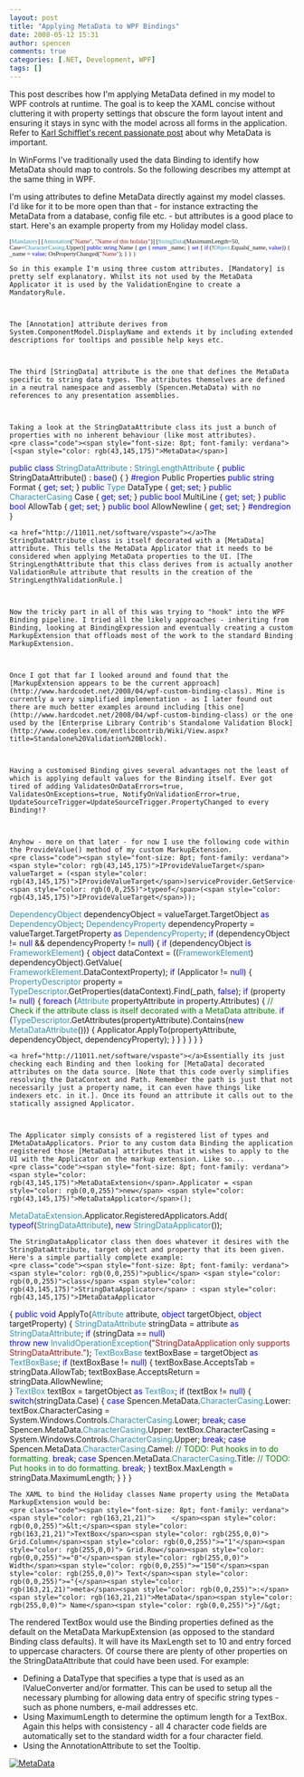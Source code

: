 ```yaml
---
layout: post
title: "Applying MetaData to WPF Bindings"
date: 2008-05-12 15:31
author: spencen
comments: true
categories: [.NET, Development, WPF]
tags: []
---
```



This post describes how I'm applying MetaData defined in my model to WPF controls at runtime. The goal is to keep the XAML concise without cluttering it with property settings that obscure the form layout intent and ensuring it stays in sync with the model across all forms in the application. Refer to [Karl Schifflet's recent passionate post](http://karlshifflett.wordpress.com/2008/05/08/metadata-a-voice-crying-in-the-wilderness-hey-im-over-here/) about why MetaData is important.
 

In WinForms I've traditionally used the data Binding to identify how MetaData should map to controls. So the following describes my attempt at the same thing in WPF.
 

I'm using attributes to define MetaData directly against my model classes. I'd like for it to be more open than that - for instance extracting the MetaData from a database, config file etc. - but attributes is a good place to start. Here's an example property from my Holiday model class.


<span style="font-size: 8pt; font-family: verdana">    [<span style="color: rgb(43,145,175)">Mandatory</span>]
[<span style="color: rgb(43,145,175)">Annotation</span>(<span style="color: rgb(163,21,21)">"Name"</span>, <span style="color: rgb(163,21,21)">"Name of this holiday"</span>)]
[<span style="color: rgb(43,145,175)">StringData</span>(MaximumLength=50, Case=<span style="color: rgb(43,145,175)">CharacterCasing</span>.Upper)]
<span style="color: rgb(0,0,255)">public</span> <span style="color: rgb(0,0,255)">string</span> Name
{
<span style="color: rgb(0,0,255)">get</span> { <span style="color: rgb(0,0,255)">return</span> _name; }
<span style="color: rgb(0,0,255)">set</span>
{
<span style="color: rgb(0,0,255)">if</span> (!<span style="color: rgb(43,145,175)">Object</span>.Equals(_name, <span style="color: rgb(0,0,255)">value</span>))
{
_name = <span style="color: rgb(0,0,255)">value</span>;
OnPropertyChanged(<span style="color: rgb(163,21,21)">"Name"</span>);
}
}
}</span></pre><a href="http://11011.net/software/vspaste"><a href="http://11011.net/software/vspaste"></a>

    
    So in this example I'm using three custom attributes. [Mandatory] is pretty self explanatory. Whilst its not used by the MetaData Applicator it is used by the ValidationEngine to create a MandatoryRule.
    

    
    The [Annotation] attribute derives from System.ComponentModel.DisplayName and extends it by including extended descriptions for tooltips and possible help keys etc.
    

    
    The third [StringData] attribute is the one that defines the MetaData specific to string data types. The attributes themselves are defined in a neutral namespace and assembly (Spencen.MetaData) with no references to any presentation assemblies.
    

    
    Taking a look at the StringDataAttribute class its just a bunch of properties with no inherent behaviour (like most attributes).
    <pre class="code"><span style="font-size: 8pt; font-family: verdana">    [<span style="color: rgb(43,145,175)">MetaData</span>]
<span style="color: rgb(0,0,255)">public</span> <span style="color: rgb(0,0,255)">class</span> <span style="color: rgb(43,145,175)">StringDataAttribute</span> : <span style="color: rgb(43,145,175)">StringLengthAttribute</span> <span style="color: rgb(0,128,0)">
</span>    {
<span style="color: rgb(0,0,255)">public</span> StringDataAttribute() : <span style="color: rgb(0,0,255)">base</span>()
{
}
<span style="color: rgb(0,0,255)">        #region</span> Public Properties
<span style="color: rgb(0,0,255)">public</span> <span style="color: rgb(0,0,255)">string</span> Format { <span style="color: rgb(0,0,255)">get</span>; <span style="color: rgb(0,0,255)">set</span>; }
<span style="color: rgb(0,0,255)">public</span> <span style="color: rgb(43,145,175)">Type</span> DataType { <span style="color: rgb(0,0,255)">get</span>; <span style="color: rgb(0,0,255)">set</span>; }
<span style="color: rgb(0,0,255)">public</span> <span style="color: rgb(43,145,175)">CharacterCasing</span> Case { <span style="color: rgb(0,0,255)">get</span>; <span style="color: rgb(0,0,255)">set</span>; }
<span style="color: rgb(0,0,255)">public</span> <span style="color: rgb(0,0,255)">bool</span> MultiLine { <span style="color: rgb(0,0,255)">get</span>; <span style="color: rgb(0,0,255)">set</span>; }
<span style="color: rgb(0,0,255)">public</span> <span style="color: rgb(0,0,255)">bool</span> AllowTab { <span style="color: rgb(0,0,255)">get</span>; <span style="color: rgb(0,0,255)">set</span>; }
<span style="color: rgb(0,0,255)">public</span> <span style="color: rgb(0,0,255)">bool</span> AllowNewline { <span style="color: rgb(0,0,255)">get</span>; <span style="color: rgb(0,0,255)">set</span>; }
<span style="color: rgb(0,0,255)">        #endregion
</span>    }</span></pre>

    
    <a href="http://11011.net/software/vspaste"></a>The StringDataAttribute class is itself decorated with a [MetaData] attribute. This tells the MetaData Applicator that it needs to be considered when applying MetaData properties to the UI. [The StringLengthAttribute that this class derives from is actually another ValidationRule attribute that results in the creation of the StringLengthValidationRule.]
    

    
    Now the tricky part in all of this was trying to "hook" into the WPF Binding pipeline. I tried all the likely approaches - inheriting from Binding, looking at BindingExpression and eventually creating a custom MarkupExtension that offloads most of the work to the standard Binding MarkupExtension.
    

    
    Once I got that far I looked around and found that the [MarkupExtension appears to be the current approach](http://www.hardcodet.net/2008/04/wpf-custom-binding-class). Mine is currently a very simplified implementation - as I later found out there are much better examples around including [this one](http://www.hardcodet.net/2008/04/wpf-custom-binding-class) or the one used by the [Enterprise Library Contrib's Standalone Validation Block](http://www.codeplex.com/entlibcontrib/Wiki/View.aspx?title=Standalone%20Validation%20Block).
    

    
    Having a customised Binding gives several advantages not the least of which is applying default values for the Binding itself. Ever got tired of adding ValidatesOnDataErrors=true, ValidatesOnExceptions=true, NotifyOnValidationError=true, UpdateSourceTrigger=UpdateSourceTrigger.PropertyChanged to every Binding!?
    

    
    Anyhow - more on that later - for now I use the following code within the ProvideValue() method of my custom MarkupExtension.
    <pre class="code"><span style="font-size: 8pt; font-family: verdana">    <span style="color: rgb(43,145,175)">IProvideValueTarget</span> valueTarget = (<span style="color: rgb(43,145,175)">IProvideValueTarget</span>)serviceProvider.GetService(<br>                                                                                                      <span style="color: rgb(0,0,255)">typeof</span>(<span style="color: rgb(43,145,175)">IProvideValueTarget</span>));
<span style="color: rgb(43,145,175)">DependencyObject</span> dependencyObject = valueTarget.TargetObject <span style="color: rgb(0,0,255)">as</span> <span style="color: rgb(43,145,175)">DependencyObject</span>;
<span style="color: rgb(43,145,175)">DependencyProperty</span> dependencyProperty = valueTarget.TargetProperty <span style="color: rgb(0,0,255)">as</span> <span style="color: rgb(43,145,175)">DependencyProperty</span>;
<span style="color: rgb(0,0,255)">if</span> (dependencyObject != <span style="color: rgb(0,0,255)">null</span> &amp;&amp; dependencyProperty != <span style="color: rgb(0,0,255)">null</span>)
{
<span style="color: rgb(0,0,255)">if</span> (dependencyObject <span style="color: rgb(0,0,255)">is</span> <span style="color: rgb(43,145,175)">FrameworkElement</span>)
{
<span style="color: rgb(0,0,255)">object</span> dataContext = ((<span style="color: rgb(43,145,175)">FrameworkElement</span>) dependencyObject).GetValue(<br>                                                                           <span style="color: rgb(43,145,175)">FrameworkElement</span>.DataContextProperty);
<span style="color: rgb(0,0,255)">if</span> (Applicator != <span style="color: rgb(0,0,255)">null</span>)
{
<span style="color: rgb(43,145,175)">PropertyDescriptor</span> property = <span style="color: rgb(43,145,175)">TypeDescriptor</span>.GetProperties(dataContext).Find(_path, <span style="color: rgb(0,0,255)">false</span>);
<span style="color: rgb(0,0,255)">if</span> (property != <span style="color: rgb(0,0,255)">null</span>)
{
<span style="color: rgb(0,0,255)">foreach</span> (<span style="color: rgb(43,145,175)">Attribute</span> propertyAttribute <span style="color: rgb(0,0,255)">in</span> property.Attributes)
{
<span style="color: rgb(0,128,0)">// Check if the attribute class is itself decorated with a MetaData attribute.
</span>                        <span style="color: rgb(0,0,255)">if</span> (<span style="color: rgb(43,145,175)">TypeDescriptor</span>.GetAttributes(propertyAttribute).Contains(<span style="color: rgb(0,0,255)">new</span> <span style="color: rgb(43,145,175)">MetaDataAttribute</span>()))
{
Applicator.ApplyTo(propertyAttribute, dependencyObject, dependencyProperty);
}
}
}
}
}
}</span></pre>

    
    <a href="http://11011.net/software/vspaste"></a>Essentially its just checking each Binding and then looking for [MetaData] decorated attributes on the data source. [Note that this code overly simplifies resolving the DataContext and Path. Remember the path is just that not necessarily just a property name, it can even have things like indexers etc. in it.]. Once its found an attribute it calls out to the statically assigned Applicator.
    

    
    The Applicator simply consists of a registered list of types and IMetaDataApplicators. Prior to any custom data Binding the application registered those [MetaData] attributes that it wishes to apply to the UI with the Applicator on the markup extension. Like so...
    <pre class="code"><span style="font-size: 8pt; font-family: verdana">    <span style="color: rgb(43,145,175)">MetaDataExtension</span>.Applicator = <span style="color: rgb(0,0,255)">new</span> <span style="color: rgb(43,145,175)">MetaDataApplicator</span>();
<span style="color: rgb(43,145,175)">MetaDataExtension</span>.Applicator.RegisteredApplicators.Add(<br>                                                         <span style="color: rgb(0,0,255)">typeof</span>(<span style="color: rgb(43,145,175)">StringDataAttribute</span>), <span style="color: rgb(0,0,255)">new</span> <span style="color: rgb(43,145,175)">StringDataApplicator</span>());
</span></pre>

    
    The StringDataApplicator class then does whatever it desires with the StringDataAttribute, target object and property that its been given. Here's a simple partially complete example:
    <pre class="code"><span style="font-size: 8pt; font-family: verdana">    <span style="color: rgb(0,0,255)">public</span> <span style="color: rgb(0,0,255)">class</span> <span style="color: rgb(43,145,175)">StringDataApplicator</span> : <span style="color: rgb(43,145,175)">IMetaDataApplicator
</span>    {
<span style="color: rgb(0,0,255)">public</span> <span style="color: rgb(0,0,255)">void</span> ApplyTo(<span style="color: rgb(43,145,175)">Attribute</span> attribute, <span style="color: rgb(0,0,255)">object</span> targetObject, <span style="color: rgb(0,0,255)">object</span> targetProperty)
{
<span style="color: rgb(43,145,175)">StringDataAttribute</span> stringData = attribute <span style="color: rgb(0,0,255)">as</span> <span style="color: rgb(43,145,175)">StringDataAttribute</span>;
<span style="color: rgb(0,0,255)">if</span> (stringData == <span style="color: rgb(0,0,255)">null</span>) <br>                <span style="color: rgb(0,0,255)">throw</span> <span style="color: rgb(0,0,255)">new</span> <span style="color: rgb(43,145,175)">InvalidOperationException</span>(<span style="color: rgb(163,21,21)">"StringDataApplication only supports StringDataAttribute."</span>);
<span style="color: rgb(43,145,175)">TextBoxBase</span> textBoxBase = targetObject <span style="color: rgb(0,0,255)">as</span> <span style="color: rgb(43,145,175)">TextBoxBase</span>;
<span style="color: rgb(0,0,255)">if</span> (textBoxBase != <span style="color: rgb(0,0,255)">null</span>)
{
textBoxBase.AcceptsTab = stringData.AllowTab;
textBoxBase.AcceptsReturn = stringData.AllowNewline;<br>            }
<span style="color: rgb(43,145,175)">TextBox</span> textBox = targetObject <span style="color: rgb(0,0,255)">as</span> <span style="color: rgb(43,145,175)">TextBox</span>;
<span style="color: rgb(0,0,255)">if</span> (textBox != <span style="color: rgb(0,0,255)">null</span>)
{
<span style="color: rgb(0,0,255)">switch</span>(stringData.Case)
{
<span style="color: rgb(0,0,255)">case</span> Spencen.MetaData.<span style="color: rgb(43,145,175)">CharacterCasing</span>.Lower:
textBox.CharacterCasing = System.Windows.Controls.<span style="color: rgb(43,145,175)">CharacterCasing</span>.Lower;
<span style="color: rgb(0,0,255)">break</span>;
<span style="color: rgb(0,0,255)">case</span> Spencen.MetaData.<span style="color: rgb(43,145,175)">CharacterCasing</span>.Upper:
textBox.CharacterCasing = System.Windows.Controls.<span style="color: rgb(43,145,175)">CharacterCasing</span>.Upper;
<span style="color: rgb(0,0,255)">break</span>;
<span style="color: rgb(0,0,255)">case</span> Spencen.MetaData.<span style="color: rgb(43,145,175)">CharacterCasing</span>.Camel:
<span style="color: rgb(0,128,0)">// TODO: Put hooks in to do formatting.
</span>                        <span style="color: rgb(0,0,255)">break</span>;
<span style="color: rgb(0,0,255)">case</span> Spencen.MetaData.<span style="color: rgb(43,145,175)">CharacterCasing</span>.Title:
<span style="color: rgb(0,128,0)">// TODO: Put hooks in to do formatting.
</span>                        <span style="color: rgb(0,0,255)">break</span>;
}
textBox.MaxLength = stringData.MaximumLength;
}
}
}
</span></pre>

    
    The XAML to bind the Holiday classes Name property using the MetaData MarkupExtension would be:
    <pre class="code"><span style="font-size: 8pt; font-family: verdana"><span style="color: rgb(163,21,21)">    </span><span style="color: rgb(0,0,255)">&lt;</span><span style="color: rgb(163,21,21)">TextBox</span><span style="color: rgb(255,0,0)"> Grid.Column</span><span style="color: rgb(0,0,255)">="1"</span><span style="color: rgb(255,0,0)"> Grid.Row</span><span style="color: rgb(0,0,255)">="0"</span><span style="color: rgb(255,0,0)"> Width</span><span style="color: rgb(0,0,255)">="150"</span><span style="color: rgb(255,0,0)"> Text</span><span style="color: rgb(0,0,255)">="{</span><span style="color: rgb(163,21,21)">meta</span><span style="color: rgb(0,0,255)">:</span><span style="color: rgb(163,21,21)">MetaData</span><span style="color: rgb(255,0,0)"> Name</span><span style="color: rgb(0,0,255)">}"/&gt;
</span></span>
<a href="http://11011.net/software/vspaste"></a>


The rendered TextBox would use the Binding properties defined as the default on the MetaData MarkupExtension (as opposed to the standard Binding class defaults). It will have its MaxLength set to 10 and entry forced to uppercase characters. Of course there are plenty of other properties on the StringDataAttribute that could have been used. For example: 



*   Defining a DataType that specifies a type that is used as an IValueConverter and/or formatter. This can be used to setup all the necessary plumbing for allowing data entry of specific string types - such as phone numbers, e-mail addresses etc.
*   Using MaximumLength to determine the optimum length for a TextBox. Again this helps with consistency - all 4 character code fields are automatically set to the standard width for a four character field.
*   Using the AnnotationAttribute to set the Tooltip.


<a href="/images/MetaData_2.png" target="_blank">![MetaData](/images/MetaData_thumb_1.png)</a>


